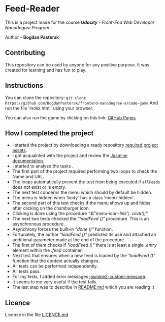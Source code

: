# Feed-Reader

This is a project made for the course _**Udacity** - Front-End Web Developer Nanodegree Program_

Author - **Bogdan Pasterak**

## Contributing

This repository can be used by anyone for any positive purpose.
It was created for learning and has fun to play.

## Instructions

You can clone the repository:
`git clone https://github.com/BogdanPasterak/frontend-nanodegree-arcade-game`
And run the file 'index.html' using your browser.

You can also run the game by clicking on this link: [GitHub Pages](https://bogdanpasterak.github.io/frontend-nanodegree-feedreader/)

## How I completed the project

- I started the project by downloading a ready repository [required project assets](http://github.com/udacity/frontend-nanodegree-feedreader).
-  I got acquainted with the project and review the [Jasmine documentation](http://jasmine.github.io).
-  I started to analyze the tasks .
- The first part of the project required performing two loops to check the Name and URL.
- The loops automatically prevent the test from being executed if `allFeeds` does not exist or is empty.
- The next test concerns the menu which should by default be hidden.
- The menu is hidden when 'body' has a class 'menu-hidden'.
- The second part of this test checks if the menu shows up and hides after clicking on the chamburger icon.
- Clicking is done using the procedure *"$('menu-icon-link'). click();"*
- The next two tests checked the *"loadFeed ()"* procedure. This is an asynchronous procedure.
- Asynchrony forces the built-in *"done ()"* function.
- Fortunately, the author *"loadFeed ()"* predicted its use and attached an additional parameter made at the end of the procedure.
- The first of them checks if *"loadFeed ()"* there is at least a single *.entry* element within the *.feed* container.
- Next test that ensures when a new feed is loaded by the *"loadFeed ()"* function that the content actually changes.
- All tests can be performed independently.
- All tests pass.
- For my tests, I added error messages [jasmine2-custom-message](https://github.com/avrelian/jasmine2-custom-message).
- It seems to me very useful if the test fails.
- The last step was to describe in [README.md](https://github.com/BogdanPasterak/frontend-nanodegree-feedreader/blob/master/README.md) which you are reading :)

## Licence

License in the file [LICENCE.md](https://github.com/BogdanPasterak/frontend-nanodegree-feedreader/blob/master/LICENCE.md)

